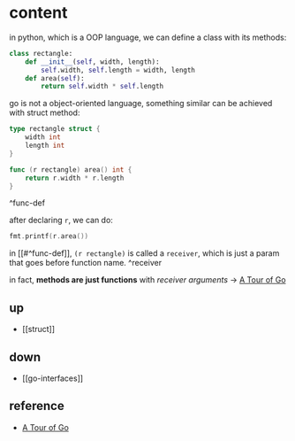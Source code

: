 # content

in python, which is a OOP language, we can define a class with its methods:

```python
class rectangle:
    def __init__(self, width, length):
        self.width, self.length = width, length
    def area(self):
        return self.width * self.length
```

go is not a object-oriented language, something similar can be achieved with
struct method:

```go
type rectangle struct {
    width int
    length int
}
```

```go
func (r rectangle) area() int {
    return r.width * r.length
}
```

^func-def

after declaring `r`, we can do:

```go
fmt.printf(r.area())
```

in [[#^func-def]], `(r rectangle)` is called a `receiver`, which is just a
param that goes before function name. ^receiver

in fact, **methods are just functions** with _receiver arguments_ -> [A Tour of Go](https://go.dev/tour/methods/2)

## up

- [[struct]]

## down

- [[go-interfaces]]

## reference

- [A Tour of Go](https://go.dev/tour/methods/2)
